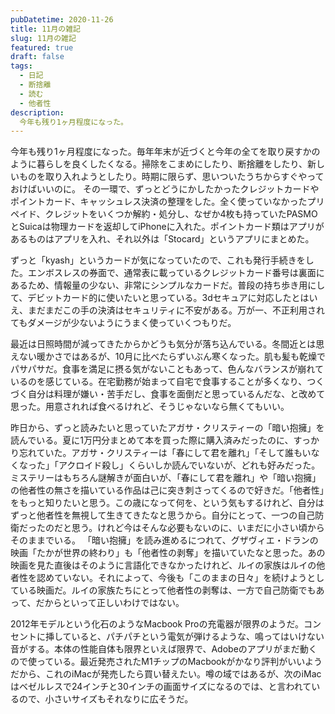 ```yaml
---
pubDatetime: 2020-11-26
title: 11月の雑記
slug: 11月の雑記
featured: true
draft: false
tags:
  - 日記
  - 断捨離
  - 読む
  - 他者性
description:
  今年も残り1ヶ月程度になった。
---
```


今年も残り1ヶ月程度になった。毎年年末が近づくと今年の全てを取り戻すかのように暮らしを良くしたくなる。掃除をこまめにしたり、断捨離をしたり、新しいものを取り入れようとしたり。時期に限らず、思いついたうちからすぐやっておけばいいのに。
その一環で、ずっとどうにかしたかったクレジットカードやポイントカード、キャッシュレス決済の整理をした。全く使っていなかったプリペイド、クレジットをいくつか解約・処分し、なぜか4枚も持っていたPASMOとSuicaは物理カードを返却してiPhoneに入れた。ポイントカード類はアプリがあるものはアプリを入れ、それ以外は「Stocard」というアプリにまとめた。

ずっと「kyash」というカードが気になっていたので、これも発行手続きをした。エンボスレスの券面で、通常表に載っているクレジットカード番号は裏面にあるため、情報量の少ない、非常にシンプルなカードだ。普段の持ち歩き用にして、デビットカード的に使いたいと思っている。3dセキュアに対応したとはいえ、まだまだこの手の決済はセキュリティに不安がある。万が一、不正利用されてもダメージが少ないようにうまく使っていくつもりだ。

最近は日照時間が減ってきたからかどうも気分が落ち込んでいる。冬間近とは思えない暖かさではあるが、10月に比べたらずいぶん寒くなった。肌も髪も乾燥でパサパサだ。食事を満足に摂る気がないこともあって、色んなバランスが崩れているのを感じている。在宅勤務が始まって自宅で食事することが多くなり、つくづく自分は料理が嫌い・苦手だし、食事を面倒だと思っているんだな、と改めて思った。用意されれば食べるけれど、そうじゃないなら無くてもいい。

昨日から、ずっと読みたいと思っていたアガサ・クリスティーの「暗い抱擁」を読んでいる。夏に1万円分まとめて本を買った際に購入済みだったのに、すっかり忘れていた。アガサ・クリスティーは「春にして君を離れ」「そして誰もいなくなった」「アクロイド殺し」くらいしか読んでいないが、どれも好みだった。ミステリーはもちろん謎解きが面白いが、「春にして君を離れ」や「暗い抱擁」の他者性の無さを描いている作品は己に突き刺さってくるので好きだ。「他者性」をもっと知りたいと思う。この歳になって何を、という気もするけれど、自分はずっと他者性を無視して生きてきたなと思うから。自分にとって、一つの自己防衛だったのだと思う。けれど今はそんな必要もないのに、いまだに小さい頃からそのままでいる。
「暗い抱擁」を読み進めるにつれて、グザヴィエ・ドランの映画「たかが世界の終わり」も「他者性の剥奪」を描いていたなと思った。あの映画を見た直後はそのように言語化できなかったけれど、ルイの家族はルイの他者性を認めていない。それによって、今後も「このままの日々」を続けようとしている映画だ。ルイの家族たちにとって他者性の剥奪は、一方で自己防衛でもあって、だからといって正しいわけではない。

2012年モデルという化石のようなMacbook Proの充電器が限界のようだ。コンセントに挿していると、パチパチという電気が弾けるような、鳴ってはいけない音がする。本体の性能自体も限界といえば限界で、Adobeのアプリがまだ動くので使っている。最近発売されたM1チップのMacbookがかなり評判がいいようだから、これのiMacが発売したら買い替えたい。噂の域ではあるが、次のiMacはベゼルレスで24インチと30インチの画面サイズになるのでは、と言われているので、小さいサイズもそれなりに広そうだ。